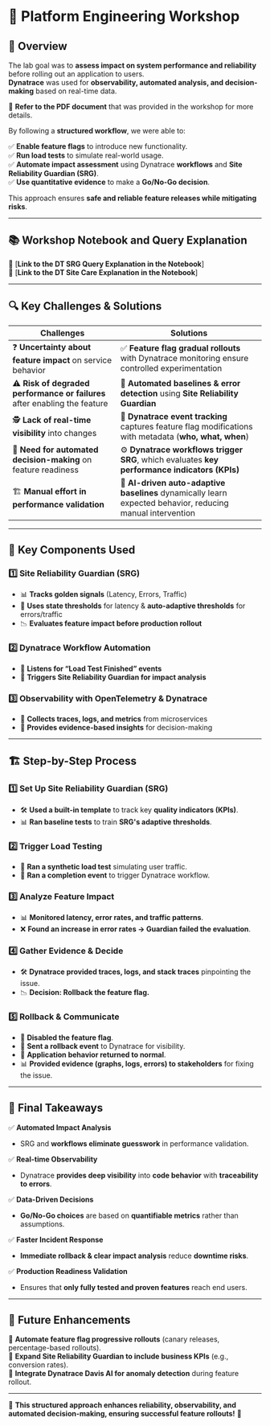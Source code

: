 # 🚀 Platform Engineering Workshop

## 📖 Overview

The lab goal was to **assess impact on system performance and reliability** before rolling out an application to users.  
**Dynatrace** was used for **observability, automated analysis, and decision-making** based on real-time data.  

📄 **Refer to the PDF document** that was provided in the workshop for more details.  

By following a **structured workflow**, we were able to:

✅ **Enable feature flags** to introduce new functionality.  
✅ **Run load tests** to simulate real-world usage.  
✅ **Automate impact assessment** using Dynatrace **workflows** and **Site Reliability Guardian (SRG)**.  
✅ **Use quantitative evidence** to make a **Go/No-Go decision**.  

This approach ensures **safe and reliable feature releases while mitigating risks**.  

---

## 📚 **Workshop Notebook and Query Explanation**  

🔗 [**Link to the DT SRG Query Explanation in the Notebook**]  
🔗 [**Link to the DT Site Care Explanation in the Notebook**]  

---

## 🔍 Key Challenges & Solutions

| **Challenges** | **Solutions** |
|--------------|-------------|
| ❓ **Uncertainty about feature impact** on service behavior | ✅ **Feature flag gradual rollouts** with Dynatrace monitoring ensure controlled experimentation |
| ⚠️ **Risk of degraded performance or failures** after enabling the feature | 🤖 **Automated baselines & error detection** using **Site Reliability Guardian** |
| 🕵️ **Lack of real-time visibility** into changes | 🔎 **Dynatrace event tracking** captures feature flag modifications with metadata (**who, what, when**) |
| 🚀 **Need for automated decision-making** on feature readiness | ⚙️ **Dynatrace workflows trigger SRG**, which evaluates **key performance indicators (KPIs)** |
| 🏗️ **Manual effort in performance validation** | 🤖 **AI-driven auto-adaptive baselines** dynamically learn expected behavior, reducing manual intervention |

---

## 🔧 Key Components Used

### 1️⃣ **Site Reliability Guardian (SRG)**
- 📊 **Tracks golden signals** (Latency, Errors, Traffic)  
- 🎯 **Uses state thresholds** for latency & **auto-adaptive thresholds** for errors/traffic  
- 📉 **Evaluates feature impact before production rollout**  

### 2️⃣ **Dynatrace Workflow Automation**
- 🎯 **Listens for “Load Test Finished” events**  
- 🔄 **Triggers Site Reliability Guardian for impact analysis**  

### 3️⃣ **Observability with OpenTelemetry & Dynatrace**
- 📡 **Collects traces, logs, and metrics** from microservices  
- 🧠 **Provides evidence-based insights** for decision-making  

---

## 🏗️ Step-by-Step Process  

### 1️⃣ **Set Up Site Reliability Guardian (SRG)**
   - 🛠️ **Used a built-in template** to track key **quality indicators (KPIs)**.  
   - 📊 **Ran baseline tests** to train **SRG's adaptive thresholds**.  

### 2️⃣ **Trigger Load Testing**
   - 📡 **Ran a synthetic load test** simulating user traffic.  
   - 🎯 **Ran a completion event** to trigger Dynatrace workflow.  

### 3️⃣ **Analyze Feature Impact**
   - 📊 **Monitored latency, error rates, and traffic patterns**.  
   - ❌ **Found an increase in error rates → Guardian failed the evaluation**.  

### 4️⃣ **Gather Evidence & Decide**
   - 🛠️ **Dynatrace provided traces, logs, and stack traces** pinpointing the issue.  
   - 📉 **Decision: Rollback the feature flag.**  

### 5️⃣ **Rollback & Communicate**
   - 🔴 **Disabled the feature flag**.  
   - 📡 **Sent a rollback event** to Dynatrace for visibility.  
   - 🚀 **Application behavior returned to normal**.  
   - 📊 **Provided evidence (graphs, logs, errors) to stakeholders** for fixing the issue.  

---

## 🎯 Final Takeaways  

✅ **Automated Impact Analysis**  
   - SRG and **workflows eliminate guesswork** in performance validation.  

✅ **Real-time Observability**  
   - Dynatrace **provides deep visibility** into **code behavior** with **traceability to errors**.  

✅ **Data-Driven Decisions**  
   - **Go/No-Go choices** are based on **quantifiable metrics** rather than assumptions.  

✅ **Faster Incident Response**  
   - **Immediate rollback & clear impact analysis** reduce **downtime risks**.  

✅ **Production Readiness Validation**  
   - Ensures that **only fully tested and proven features** reach end users.  

---

## 🚀 Future Enhancements  

🔹 **Automate feature flag progressive rollouts** (canary releases, percentage-based rollouts).  
🔹 **Expand Site Reliability Guardian to include business KPIs** (e.g., conversion rates).  
🔹 **Integrate Dynatrace Davis AI for anomaly detection** during feature rollout.  

---

🚀 **This structured approach enhances reliability, observability, and automated decision-making, ensuring successful feature rollouts!** 🚀  
